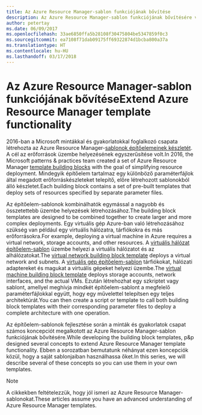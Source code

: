 ```yaml
---
title: Az Azure Resource Manager-sablon funkciójának bővítése
description: Az Azure Resource Manager-sablon funkciójának bővítésére vonatkozó tippeket és trükköket ismertet
author: petertay
ms.date: 06/09/2017
ms.openlocfilehash: 33ae6850ffa5b28108f30475804be5347859f0c3
ms.sourcegitcommit: ea7108f71dab09175ff69322874d1bcba800a37a
ms.translationtype: HT
ms.contentlocale: hu-HU
ms.lasthandoff: 03/17/2018
---
```

# <a name="extend-azure-resource-manager-template-functionality"></a><span data-ttu-id="9dbf9-103">Az Azure Resource Manager-sablon funkciójának bővítése</span><span class="sxs-lookup"><span data-stu-id="9dbf9-103">Extend Azure Resource Manager template functionality</span></span>

<span data-ttu-id="9dbf9-104">2016-ban a Microsoft mintákkal és gyakorlatokkal foglalkozó csapata létrehozta az Azure Resource Manager-[sablonok építőelemeinek készletét](https://github.com/mspnp/template-building-blocks/wiki). A cél az erőforrások üzembe helyezésének egyszerűsítése volt.</span><span class="sxs-lookup"><span data-stu-id="9dbf9-104">In 2016, the Microsoft patterns & practices team created a set of Azure Resource Manager [template building blocks](https://github.com/mspnp/template-building-blocks/wiki) with the goal of simplifying resource deployment.</span></span> <span data-ttu-id="9dbf9-105">Mindegyik építőelem tartalmaz egy különböző paraméterfájlok által megadott erőforráskészleteket telepítő, előre létrehozott sablonokból álló készletet.</span><span class="sxs-lookup"><span data-stu-id="9dbf9-105">Each building block contains a set of pre-built templates that deploy sets of resources specified by separate parameter files.</span></span>

<span data-ttu-id="9dbf9-106">Az építőelem-sablonok kombinálhatók egymással a nagyobb és összetettebb üzembe helyezések létrehozásához.</span><span class="sxs-lookup"><span data-stu-id="9dbf9-106">The building block templates are designed to be combined together to create larger and more complex deployments.</span></span> <span data-ttu-id="9dbf9-107">Egy virtuális gép Azure-ban való létrehozásához szükség van például egy virtuális hálózatra, tárfiókokra és más erőforrásokra.</span><span class="sxs-lookup"><span data-stu-id="9dbf9-107">For example, deploying a virtual machine in Azure requires a virtual network, storage accounts, and other resources.</span></span> <span data-ttu-id="9dbf9-108">A [virtuális hálózat építőelem-sablon](https://github.com/mspnp/template-building-blocks/wiki/VNet-(v1)) üzembe helyezi a virtuális hálózatot és az alhálózatokat.</span><span class="sxs-lookup"><span data-stu-id="9dbf9-108">The [virtual network building block template](https://github.com/mspnp/template-building-blocks/wiki/VNet-(v1)) deploys a virtual network and subnets.</span></span> <span data-ttu-id="9dbf9-109">A [virtuális gép építőelem-sablon](https://github.com/mspnp/template-building-blocks/wiki/Windows-and-Linux-VMs-(v1)) tárfiókokat, hálózati adaptereket és magukat a virtuális gépeket helyezi üzembe.</span><span class="sxs-lookup"><span data-stu-id="9dbf9-109">The [virtual machine building block template](https://github.com/mspnp/template-building-blocks/wiki/Windows-and-Linux-VMs-(v1)) deploys storage accounts, network interfaces, and the actual VMs.</span></span> <span data-ttu-id="9dbf9-110">Ezután létrehozhat egy szkriptet vagy sablont, amellyel meghívja mindkét építőelem-sablont a megfelelő paraméterfájlokkal együtt, hogy egy művelettel telepítsen egy teljes architektúrát.</span><span class="sxs-lookup"><span data-stu-id="9dbf9-110">You can then create a script or template to call both building block templates with their corresponding parameter files to deploy a complete architecture with one operation.</span></span>

<span data-ttu-id="9dbf9-111">Az építőelem-sablonok fejlesztése során a minták és gyakorlatok csapat számos koncepciót megalkotott az Azure Resource Manager-sablon funkciójának bővítésére.</span><span class="sxs-lookup"><span data-stu-id="9dbf9-111">While developing the building block templates, p&p designed several concepts to extend Azure Resource Manager template functionality.</span></span> <span data-ttu-id="9dbf9-112">Ebben a sorozatban bemutatunk néhányat ezen koncepciók közül, hogy a saját sablonjaiban használhassa őket.</span><span class="sxs-lookup"><span data-stu-id="9dbf9-112">In this series, we will describe several of these concepts so you can use them in your own templates.</span></span>

> [!NOTE]
> <span data-ttu-id="9dbf9-113">A cikkekben feltételezzük, hogy jól ismeri az Azure Resource Manager-sablonokat.</span><span class="sxs-lookup"><span data-stu-id="9dbf9-113">These articles assume you have an advanced understanding of Azure Resource Manager templates.</span></span>
